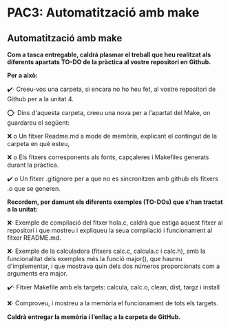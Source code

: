# PAC3: Automatització amb make

## Automatització amb make



**Com a tasca entregable, caldrà plasmar el treball que heu realitzat als diferents apartats TO-DO de la pràctica al vostre repositori en Github.**



**Per a això:**

✔️· Creeu-vos una carpeta, si encara no ho heu fet, al vostre repositori de Github per a la unitat 4.

⭕· Dins d'aquesta carpeta, creeu una nova per a l'apartat del Make, on guardareu el següent:

❌ o Un fitxer Readme.md a mode de memòria, explicant el contingut de la carpeta en què esteu,

❌ o Els fitxers corresponents als fonts, capçaleres i Makefiles generats durant la pràctica.

✔️ o Un fitxer .gitignore per a que no es sincronitzen amb github els fitxers .o que se generen.



**Recordem, per damunt els diferents exemples (TO-DOs) que s'han tractat a la unitat:**



❌· Exemple de compilació del fitxer hola.c, caldrà que estiga aquest fitxer al repositori i que mostreu i expliqueu la seua compilació i funcionament al fitxer README.md.

❌· Exemple de la calculadora (fitxers calc.c, calcula.c i calc.h), amb la funcionalitat dels exemples més la funció major(), que haureu d'implementar, i que mostrava quin dels dos números proporcionats com a arguments era major.

✔️· Fitxer Makefile amb els targets: calcula, calc.o, clean, dist, targz i install

❌· Comproveu, i mostreu a la memòria el funcionament de tots els targets.



**Caldrà entregar la memòria i l’enllaç a la carpeta de GitHub.**